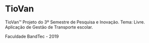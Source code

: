 # TioVan
TioVan™ 
Projeto do 3º Semestre de Pesquisa e Inovação. 
Tema: Livre. Aplicação de Gestão de Transporte escolar.

Faculdade BandTec - 2019
